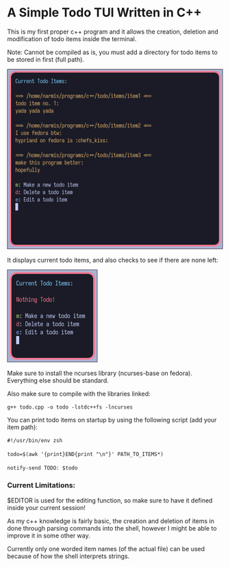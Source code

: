# A Simple Todo TUI Written in C++

This is my first proper c++ program and it allows the creation, deletion and modification of todo items inside the terminal.

Note: Cannot be compiled as is, you must add a directory for todo items to be stored in first (full path).

![](https://github.com/Narmis-E/todo/blob/main/images/todo.png)

It displays current todo items, and also checks to see if there are none left:

![](https://github.com/Narmis-E/todo/blob/main/images/todo-nothing.png)


Make sure to install the ncurses library (ncurses-base on fedora). Everything else should be standard.

Also make sure to compile with the libraries linked:
```
g++ todo.cpp -o todo -lstdc++fs -lncurses
```


You can print todo items on startup by using the following script (add your item path):
```
#!/usr/bin/env zsh

todo=$(awk '{print}END{print "\n"}' PATH_TO_ITEMS*)

notify-send TODO: $todo
```

### Current Limitations:

$EDITOR is used for the editing function, so make sure to have it defined inside your current session!

As my c++ knowledge is fairly basic, the creation and deletion of items in done through parsing commands into the shell, however I might be able to improve it in some other way. 

Currently only one worded item names (of the actual file) can be used because of how the shell interprets strings.


